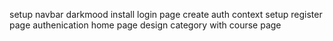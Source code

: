 setup navbar
darkmood install
login page create
auth context setup
register page authenication
home page design
category with course page 
